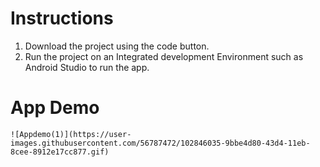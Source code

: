 <h1>Instructions</h1>
    <ol>
        <li>Download the project using the code button.</li>
        <li> Run the project on an Integrated development Environment such as Android Studio to run the app.</li>
    </ol>
    <h1> App Demo</h1>

    ![Appdemo(1)](https://user-images.githubusercontent.com/56787472/102846035-9bbe4d80-43d4-11eb-8cee-8912e17cc877.gif)
